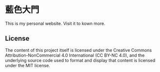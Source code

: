 # 藍色大門 

 This is my personal website. Visit it to kown more.

## License

The content of this project itself is licensed under the Creative Commons Attribution-NonCommercial 4.0 International (CC BY-NC 4.0), and the underlying source code used to format and display that content is licensed under the MIT license.